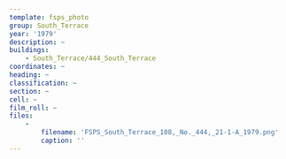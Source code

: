 ```yaml
---
template: fsps_photo
group: South_Terrace
year: '1979'
description: ~
buildings:
    - South_Terrace/444_South_Terrace
coordinates: ~
heading: ~
classification: ~
section: ~
cell: ~
film_roll: ~
files:
    -
        filename: 'FSPS_South_Terrace_108,_No._444,_21-1-A_1979.png'
        caption: ''
---
```

